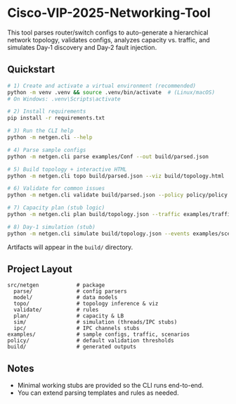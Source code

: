 # Cisco-VIP-2025-Networking-Tool

This tool parses router/switch configs to auto-generate a hierarchical network topology, validates configs,
analyzes capacity vs. traffic, and simulates Day‑1 discovery and Day‑2 fault injection.

## Quickstart

```bash
# 1) Create and activate a virtual environment (recommended)
python -m venv .venv && source .venv/bin/activate  # (Linux/macOS)
# On Windows: .venv\Scripts\activate

# 2) Install requirements
pip install -r requirements.txt

# 3) Run the CLI help
python -m netgen.cli --help

# 4) Parse sample configs
python -m netgen.cli parse examples/Conf --out build/parsed.json

# 5) Build topology + interactive HTML
python -m netgen.cli topo build/parsed.json --viz build/topology.html

# 6) Validate for common issues
python -m netgen.cli validate build/parsed.json --policy policy/policy.yaml --out build/findings.json

# 7) Capacity plan (stub logic)
python -m netgen.cli plan build/topology.json --traffic examples/traffic_profile.yaml --out build/plan.json

# 8) Day-1 simulation (stub)
python -m netgen.cli simulate build/topology.json --events examples/scenarios_day1.yaml --out build/sim
```

Artifacts will appear in the `build/` directory.

## Project Layout

```
src/netgen            # package
  parse/              # config parsers
  model/              # data models
  topo/               # topology inference & viz
  validate/           # rules
  plan/               # capacity & LB
  sim/                # simulation (threads/IPC stubs)
  ipc/                # IPC channels stubs
examples/             # sample configs, traffic, scenarios
policy/               # default validation thresholds
build/                # generated outputs
```

## Notes
- Minimal working stubs are provided so the CLI runs end-to-end.
- You can extend parsing templates and rules as needed.
